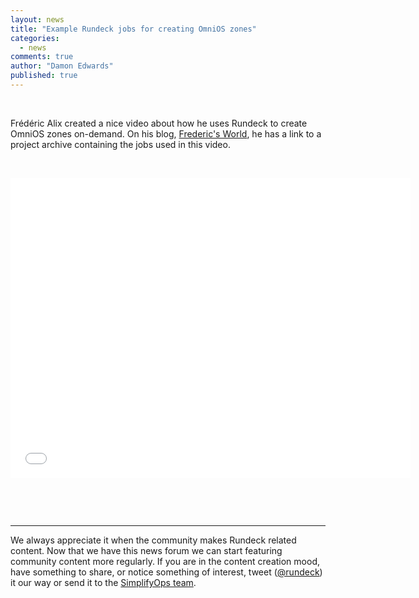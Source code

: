 ```yaml
---
layout: news
title: "Example Rundeck jobs for creating OmniOS zones"
categories: 
  - news
comments: true
author: "Damon Edwards"
published: true
---
```

<p>&nbsp;</p>
<p>Frédéric Alix created a nice video about how he uses Rundeck to create OmniOS zones on-demand. On his blog, <a href="http://blog.fredalix.com/2014/01/rundeck-create-omnios-zones.html">Frederic's World</a>, he has a link to a project archive containing the jobs used in this video.</p>
<p>&nbsp;</p>
<iframe width="640" height="480" src="//www.youtube.com/embed/F6SZe0gtSfw" frameborder="0"> </iframe>
<p>&nbsp;</p>
<p>&nbsp;</p>
<hr>
<p>We always appreciate it when the community makes Rundeck related content. Now that we have this news forum we can start featuring community content more regularly. If you are in the content creation mood, have something to share, or notice something of interest, tweet &#40;<a href="https://twitter.com/Rundeck">@rundeck</a>&#41; it our way or send it to the <a href="http://simplifyops.com/#contact">SimplifyOps team</a>. </p>

<p>&nbsp;</p>
<p>&nbsp;</p>